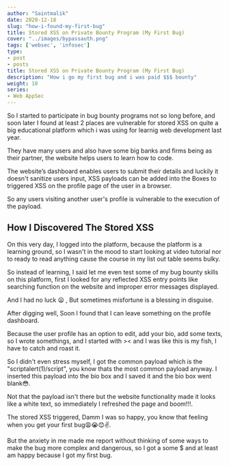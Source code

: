```yaml
---
author: "Saintmalik"
date: 2020-12-18
slug: "how-i-found-my-first-bug"
title: Stored XSS on Private Bounty Program (My First Bug)
cover: "../images/bypassauth.png"
tags: ['websec', 'infosec']
type:
- post
- posts
title: Stored XSS on Private Bounty Program (My First Bug)
description: "How i go my first bug and i was paid $$$ bounty"
weight: 10
series: 
- Web AppSec
---
```


So I started to participate in bug bounty programs not so long before, and soon later I found at least 2 places are vulnerable for stored XSS on quite a big educational platform which i was using for learnig web development last year.

They have many users and also have some big banks and firms being as their partner, the website helps users to learn how to code.

The website’s dashboard enables users to submit their details and luckily it doesn't sanitize users input, XSS payloads can be added into the Boxes to triggered XSS on the profile page of the user in a browser.

So any users visiting another user's profile is vulnerable to the execution of the payload.

## How I Discovered The Stored XSS

On this very day, I logged into the platform, because the platform is a learning ground, so I wasn't in the mood to start looking at video tutorial nor to ready to read anything cause the course in my list out table seems bulky.

So instead of learning, I said let me even test some of my bug bounty skills on this platform, first I looked for any reflected XSS entry points like searching function on the website and improper error messages displayed.

And I had no luck 😦 , But sometimes misfortune is a blessing in disguise.

After digging well, Soon I found that I can leave something on the profile dashboard.

Because the user profile has an option to edit, add your bio, add some texts, so I wrote somethings, and I started with >< and I was like this is my fish, I have to catch and roast it.

So I didn't even stress myself, I got the common payload which is the "scriptalert(1)/script", you know thats the most common payload anyway. I inserted this payload into the bio box and I saved it and the bio box went blank😳.

Not that the payload isn't there but the website functionality made it looks like a white text, so immediately I refreshed the page and boom!!!.

The stored XSS triggered, Damm I was so happy, you know that feeling when you get your first bug😩😭😊✌️.

But the anxiety in me made me report without thinking of some ways to make the bug more complex and dangerous, so I got a some $ and at least am happy because I got my first bug.
